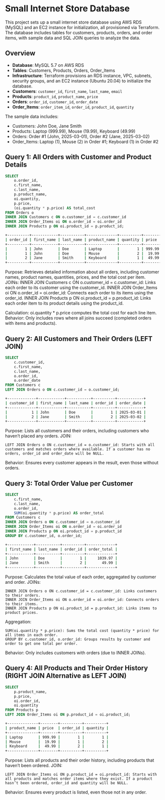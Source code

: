 # Small Internet Store Database

This project sets up a small internet store database using AWS RDS (MySQL) and an EC2 instance for initialization, all provisioned via Terraform. The database includes tables for customers, products, orders, and order items, with sample data and SQL JOIN queries to analyze the data.

## Overview

- **Database**: MySQL 5.7 on AWS RDS
- **Tables**: Customers, Products, Orders, Order_Items
- **Infrastructure**: Terraform provisions an RDS instance, VPC, subnets, security groups, and an EC2 instance (Ubuntu 20.04) to initialize the database.
- **Customers**: `customer_id`, `first_name`, `last_name`, `email`
- **Products**: `product_id`, `product_name`, `price`
- **Orders**: `order_id`, `customer_id`, `order_date`
- **Order_Items**: `order_item_id`, `order_id`, `product_id`, `quantity`

The sample data includes:
- Customers: John Doe, Jane Smith
- Products: Laptop (999.99), Mouse (19.99), Keyboard (49.99)
- Orders: Order #1 (John, 2025-03-01), Order #2 (Jane, 2025-03-02)
- Order_Items: Laptop (1), Mouse (2) in Order #1; Keyboard (1) in Order #2

## Query 1: All Orders with Customer and Product Details

```sql
SELECT 
    o.order_id,
    c.first_name,
    c.last_name,
    p.product_name,
    oi.quantity,
    p.price,
    (oi.quantity * p.price) AS total_cost
FROM Orders o
INNER JOIN Customers c ON o.customer_id = c.customer_id
INNER JOIN Order_Items oi ON o.order_id = oi.order_id
INNER JOIN Products p ON oi.product_id = p.product_id;
```
```bash
+----------+------------+-----------+--------------+----------+--------+------------+
| order_id | first_name | last_name | product_name | quantity | price  | total_cost |
+----------+------------+-----------+--------------+----------+--------+------------+
|        1 | John       | Doe       | Laptop       |        1 | 999.99 |     999.99 |
|        1 | John       | Doe       | Mouse        |        2 |  19.99 |      39.98 |
|        2 | Jane       | Smith     | Keyboard     |        1 |  49.99 |      49.99 |
+----------+------------+-----------+--------------+----------+--------+------------+
```

Purpose: Retrieves detailed information about all orders, including customer names, product names, quantities, prices, and the total cost per item.
JOINs:
    INNER JOIN Customers c ON o.customer_id = c.customer_id: Links each order to its customer using the customer_id.
    INNER JOIN Order_Items oi ON o.order_id = oi.order_id: Connects each order to its items using the order_id.
    INNER JOIN Products p ON oi.product_id = p.product_id: Links each order item to its product details using the product_id.

Calculation: oi.quantity * p.price computes the total cost for each line item.
Behavior: Only includes rows where all joins succeed (completed orders with items and products).

## Query 2: All Customers and Their Orders (LEFT JOIN)

```sql
SELECT 
    c.customer_id,
    c.first_name,
    c.last_name,
    o.order_id,
    o.order_date
FROM Customers c
LEFT JOIN Orders o ON c.customer_id = o.customer_id;
```
```bash
+-------------+------------+-----------+----------+------------+
| customer_id | first_name | last_name | order_id | order_date |
+-------------+------------+-----------+----------+------------+
|           1 | John       | Doe       |        1 | 2025-03-01 |
|           2 | Jane       | Smith     |        2 | 2025-03-02 |
+-------------+------------+-----------+----------+------------+
```

Purpose: Lists all customers and their orders, including customers who haven’t placed any orders.
JOIN:

    LEFT JOIN Orders o ON c.customer_id = o.customer_id: Starts with all customers and matches orders where available. If a customer has no orders, order_id and order_date will be NULL.

Behavior: Ensures every customer appears in the result, even those without orders.

## Query 3: Total Order Value per Customer

```sql
SELECT 
    c.first_name,
    c.last_name,
    o.order_id,
    SUM(oi.quantity * p.price) AS order_total
FROM Customers c
INNER JOIN Orders o ON c.customer_id = o.customer_id
INNER JOIN Order_Items oi ON o.order_id = oi.order_id
INNER JOIN Products p ON oi.product_id = p.product_id
GROUP BY c.customer_id, o.order_id;
```
```bash
+------------+-----------+----------+-------------+
| first_name | last_name | order_id | order_total |
+------------+-----------+----------+-------------+
| John       | Doe       |        1 |     1039.97 |
| Jane       | Smith     |        2 |       49.99 |
+------------+-----------+----------+-------------+
```

Purpose: Calculates the total value of each order, aggregated by customer and order.
JOINs:

    INNER JOIN Orders o ON c.customer_id = c.customer_id: Links customers to their orders.
    INNER JOIN Order_Items oi ON o.order_id = oi.order_id: Connects orders to their items.
    INNER JOIN Products p ON oi.product_id = p.product_id: Links items to product prices.

Aggregation:

    SUM(oi.quantity * p.price): Sums the total cost (quantity * price) for all items in each order.
    GROUP BY c.customer_id, o.order_id: Groups results by customer and order to get one total per order.

Behavior: Only includes customers with orders (due to INNER JOINs).

## Query 4: All Products and Their Order History (RIGHT JOIN Alternative as LEFT JOIN)

```sql
SELECT 
    p.product_name,
    p.price,
    oi.order_id,
    oi.quantity
FROM Products p
LEFT JOIN Order_Items oi ON p.product_id = oi.product_id;
```
```bash
+--------------+--------+----------+----------+
| product_name | price  | order_id | quantity |
+--------------+--------+----------+----------+
| Laptop       | 999.99 |        1 |        1 |
| Mouse        |  19.99 |        1 |        2 |
| Keyboard     |  49.99 |        2 |        1 |
+--------------+--------+----------+----------+
```

Purpose: Lists all products and their order history, including products that haven’t been ordered.
JOIN:

    LEFT JOIN Order_Items oi ON p.product_id = oi.product_id: Starts with all products and matches order items where they exist. If a product hasn’t been ordered, order_id and quantity will be NULL.

Behavior:
    Ensures every product is listed, even those not in any order.